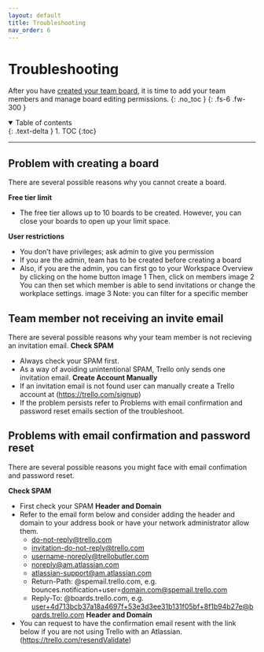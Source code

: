 ```yaml
---
layout: default
title: Troubleshooting
nav_order: 6
---
```


# Troubleshooting
After you have [created your team board](https://cheesypudding.github.io/Jasper-Test-Docs/docs/configuration/), it is time to add your team members and manage board editing permissions.
{: .no_toc }
{: .fs-6 .fw-300 }

<details open markdown="block">
  <summary>
    Table of contents
  </summary>
  {: .text-delta }
1. TOC
{:toc}
</details>


---

## Problem with creating a board
There are several possible reasons why you cannot create a board.


**Free tier limit**
* The free tier allows up to 10 boards to be created. However, you can close your boards to open up your limit space.

**User restrictions**
* You don’t have privileges; ask admin to give you permission
* If you are the admin, team has to be created before creating a board
* Also, if you are the admin, you can first go to your Workspace Overview by clicking on the home button
image 1
Then, click on members 
image 2
You can then set which member is able to send invitations or change the workplace settings.
image 3
Note: you can filter for a specific member

## Team member not receiving an invite email
There are several possible reasons why your team member is not recieving an invitation email.
**Check SPAM**
* Always check your SPAM first. 
* As a way of avoiding unintentional SPAM, Trello only sends one invitation email.
**Create Account Manually**
* If an invitation email is not found user can manually create a Trello account at (https://trello.com/signup)
* If the problem persists refer to Problems with email confirmation and password reset emails section of the troubleshoot.

## Problems with email confirmation and password reset
There are several possible reasons you might face with email confimation and password reset.

**Check SPAM**
* First check your SPAM
**Header and Domain**
* Refer to the email form below and consider adding the header and domain to your address book or have your network administrator allow them.
  * do-not-reply@trello.com
  * invitation-do-not-reply@trello.com
  * username-noreply@trellobutler.com
  * noreply@am.atlassian.com
  * atlassian-support@am.atlassian.com
  * Return-Path: @spemail.trello.com, e.g. bounces.notification+user=domain.com@spemail.trello.com
  * Reply-To: @boards.trello.com, e.g. user+4d713bcb37a18a4697f+53e3d3ee31b131f05bf+8f1b94b27e@boards.trello.com
**Header and Domain**
* You can request to have the confirmation email resent with the link below if you are not using Trello with an Atlassian.(https://trello.com/resendValidate) 

